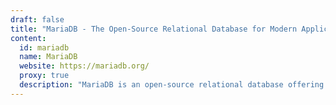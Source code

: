 ```yaml
---
draft: false
title: "MariaDB - The Open-Source Relational Database for Modern Applications"
content:
  id: mariadb
  name: MariaDB
  website: https://mariadb.org/
  proxy: true
  description: "MariaDB is an open-source relational database offering modern SQL capabilities, pluggable storage engines, and seamless MySQL compatibility, ideal for scalable, high-performance applications."
---
```

